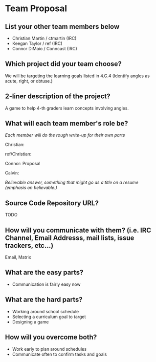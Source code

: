 # Team Proposal

## List your other team members below

  * Christian Martin / ctmartin (IRC)
  * Keegan Taylor / ref (IRC)
  * Connor DiMaio / Conncast (IRC)

## Which project did your team choose?

We will be targeting the learning goals listed in 4.G.4 (Identify angles as acute, right, or obtuse.)

## 2-liner description of the project?

A game to help 4-th graders learn concepts involving angles. 

## What will each team member's role be?

_Each member will do the rough write-up for their own parts_

Christian: 

ref/Christian: 

Connor: Proposal

Calvin: 

*Believable answer, something that might go as a title on a resume (emphasis on believable.)*

## Source Code Repository URL?

TODO

## How will you communicate with them? (i.e. IRC Channel, Email Addresss, mail lists, issue trackers, etc...)

Email, Matrix

## What are the easy parts?

* Communication is fairly easy now

## What are the hard parts?

* Working around school schedule
* Selecting a curriculum goal to target
* Designing a game 

## How will you overcome both?

* Work early to plan around schedules
* Communicate often to confirm tasks and goals
